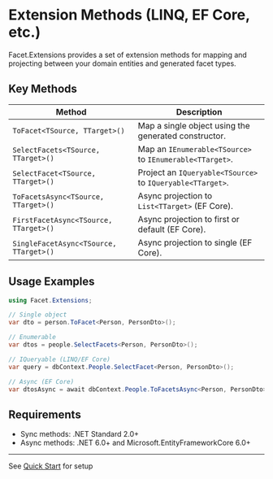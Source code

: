 # Extension Methods (LINQ, EF Core, etc.)

Facet.Extensions provides a set of extension methods for mapping and projecting between your domain entities and generated facet types.

## Key Methods

| Method                              | Description                                                      |
|------------------------------------- |------------------------------------------------------------------|
| `ToFacet<TSource, TTarget>()`        | Map a single object using the generated constructor.              |
| `SelectFacets<TSource, TTarget>()`   | Map an `IEnumerable<TSource>` to `IEnumerable<TTarget>`.          |
| `SelectFacet<TSource, TTarget>()`    | Project an `IQueryable<TSource>` to `IQueryable<TTarget>`.        |
| `ToFacetsAsync<TSource, TTarget>()`  | Async projection to `List<TTarget>` (EF Core).                    |
| `FirstFacetAsync<TSource, TTarget>()`| Async projection to first or default (EF Core).                   |
| `SingleFacetAsync<TSource, TTarget>()`| Async projection to single (EF Core).                            |

## Usage Examples

```csharp
using Facet.Extensions;

// Single object
var dto = person.ToFacet<Person, PersonDto>();

// Enumerable
var dtos = people.SelectFacets<Person, PersonDto>();

// IQueryable (LINQ/EF Core)
var query = dbContext.People.SelectFacet<Person, PersonDto>();

// Async (EF Core)
var dtosAsync = await dbContext.People.ToFacetsAsync<Person, PersonDto>();
```

## Requirements
- Sync methods: .NET Standard 2.0+
- Async methods: .NET 6.0+ and Microsoft.EntityFrameworkCore 6.0+

---

See [Quick Start](02_QuickStart.md) for setup
